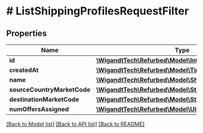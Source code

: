 # # ListShippingProfilesRequestFilter

## Properties

Name | Type | Description | Notes
------------ | ------------- | ------------- | -------------
**id** | [**\WigandtTech\Refurbed\Model\Int64Filter**](Int64Filter.md) |  | [optional]
**createdAt** | [**\WigandtTech\Refurbed\Model\TimestampRangeFilter**](TimestampRangeFilter.md) |  | [optional]
**name** | [**\WigandtTech\Refurbed\Model\ShippingProfileNameFilter**](ShippingProfileNameFilter.md) |  | [optional]
**sourceCountryMarketCode** | [**\WigandtTech\Refurbed\Model\StringFilter**](StringFilter.md) |  | [optional]
**destinationMarketCode** | [**\WigandtTech\Refurbed\Model\StringFilter**](StringFilter.md) |  | [optional]
**numOffersAssigned** | [**\WigandtTech\Refurbed\Model\UInt32RangeFilter**](UInt32RangeFilter.md) |  | [optional]

[[Back to Model list]](../../README.md#models) [[Back to API list]](../../README.md#endpoints) [[Back to README]](../../README.md)
